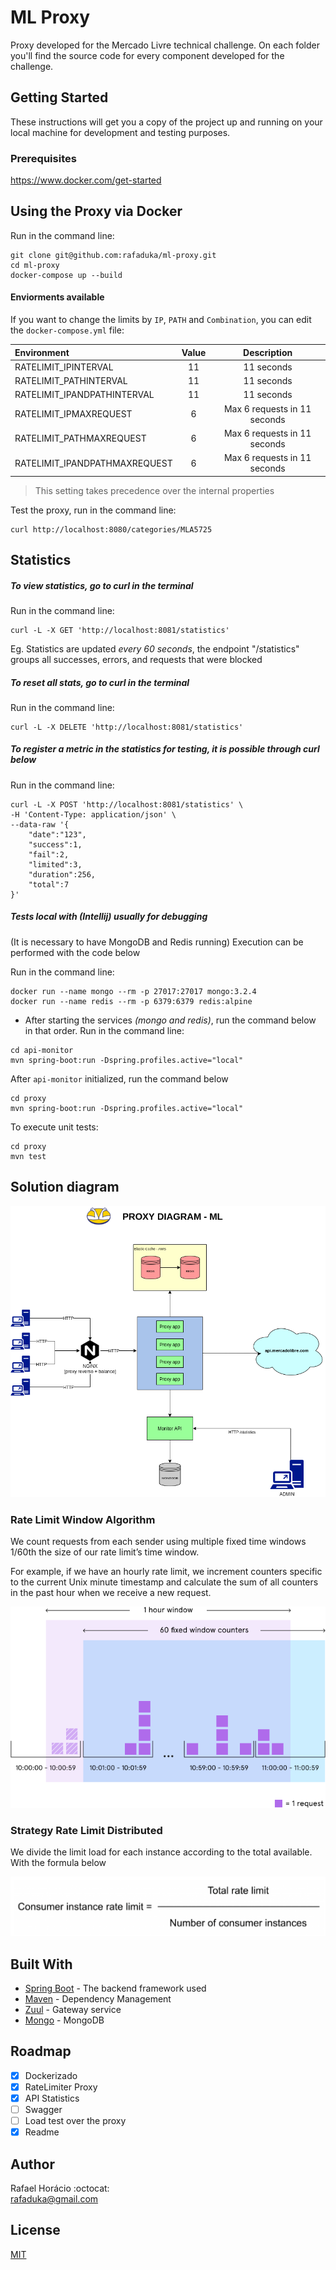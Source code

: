 # ML Proxy

Proxy developed for the Mercado Livre technical challenge.
On each folder you'll find the source code for every component developed for the challenge.

## Getting Started

These instructions will get you a copy of the project up and running on your local machine for development and testing purposes.

### Prerequisites

https://www.docker.com/get-started

## Using the Proxy via Docker

Run in the command line:
```
git clone git@github.com:rafaduka/ml-proxy.git
cd ml-proxy
docker-compose up --build
```

#### Enviorments available

If you want to change the limits by `IP`, `PATH` and `Combination`, 
you can edit the `docker-compose.yml` file:

| Environment                   | Value         | Description  |
|:------------------------------|:-------------:|:------------:|
| RATELIMIT_IPINTERVAL          | 11            |  11 seconds  |
| RATELIMIT_PATHINTERVAL        | 11            |  11 seconds  |
| RATELIMIT_IPANDPATHINTERVAL   | 11            |  11 seconds  |
| RATELIMIT_IPMAXREQUEST        | 6             |  Max 6 requests in 11 seconds|
| RATELIMIT_PATHMAXREQUEST      | 6             |  Max 6 requests in 11 seconds|
| RATELIMIT_IPANDPATHMAXREQUEST | 6             |  Max 6 requests in 11 seconds|

>This setting takes precedence over the internal properties

Test the proxy, run in the command line:
```
curl http://localhost:8080/categories/MLA5725
```

## Statistics

##### To view statistics, go to curl in the terminal

Run in the command line:
```
curl -L -X GET 'http://localhost:8081/statistics'
```
Eg. Statistics are updated *every 60 seconds*, the endpoint "/statistics" 
groups all successes, errors, and requests that were blocked


##### To reset all stats, go to curl in the terminal

Run in the command line:
```
curl -L -X DELETE 'http://localhost:8081/statistics'
```

##### To register a metric in the statistics for testing, it is possible through curl below

Run in the command line:
```
curl -L -X POST 'http://localhost:8081/statistics' \
-H 'Content-Type: application/json' \
--data-raw '{
    "date":"123",
    "success":1,
    "fail":2,
    "limited":3,
    "duration":256,
    "total":7
}'
```

##### Tests local with (Intellij) usually for debugging

(It is necessary to have MongoDB and Redis running) Execution can be performed with the code below

Run in the command line:
```
docker run --name mongo --rm -p 27017:27017 mongo:3.2.4
docker run --name redis --rm -p 6379:6379 redis:alpine
```

- After starting the services _(mongo and redis)_, run the command below in that order. 
Run in the command line:

```
cd api-monitor
mvn spring-boot:run -Dspring.profiles.active="local"
```
After `api-monitor` initialized, run the command below
```
cd proxy
mvn spring-boot:run -Dspring.profiles.active="local"
```
To execute unit tests:
```
cd proxy
mvn test
```

## Solution diagram

![alt text](docs/images/macro-flow.png)


### Rate Limit Window Algorithm
We count requests from each sender using multiple fixed time windows 1/60th the size of our rate limit’s time window.

For example, if we have an hourly rate limit, we increment counters specific to the current Unix minute timestamp and 
calculate the sum of all counters in the past hour when we receive a new request.

![alt text](docs/images/slidewindow.png)

### Strategy Rate Limit Distributed

We divide the limit load for each instance according to the total available.
With the formula below

![alt text](docs/images/ratelimit-instance-strategy.png)


## Built With

* [Spring Boot](https://spring.io/) - The backend framework used
* [Maven](https://maven.apache.org/) - Dependency Management
* [Zuul](https://github.com/Netflix/zuul) - Gateway service
* [Mongo](https://www.mongodb.com/) - MongoDB

## Roadmap
- [x] Dockerizado
- [x] RateLimiter Proxy
- [x] API Statistics
- [ ] Swagger
- [ ] Load test over the proxy
- [x] Readme 

## Author

Rafael Horácio :octocat:  
rafaduka@gmail.com

## License
[MIT](https://choosealicense.com/licenses/mit/)